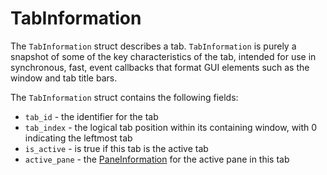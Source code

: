 # TabInformation

The `TabInformation` struct describes a tab.  `TabInformation` is purely a
snapshot of some of the key characteristics of the tab, intended for use in
synchronous, fast, event callbacks that format GUI elements such as the window
and tab title bars.

The `TabInformation` struct contains the following fields:

* `tab_id` - the identifier for the tab
* `tab_index` - the logical tab position within its containing window, with 0 indicating the leftmost tab
* `is_active` - is true if this tab is the active tab
* `active_pane` - the [PaneInformation](PaneInformation.md) for the active pane in this tab


